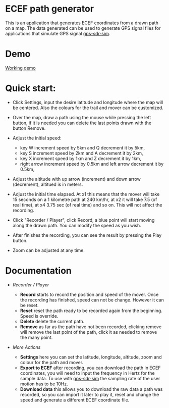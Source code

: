 # ECEF path generator
This is an application that generates ECEF coordinates from a drawn path on a map. 
The data generated can be used to generate GPS signal files for applications that 
simulate GPS signal [gps-sdr-sim](https://github.com/osqzss/gps-sdr-sim).

# Demo

[Working demo](http://103.102.44.126/ECEF/ecef_path_generator.html)

# Quick start:

* Click Settings, input the desire latitude and longitude where the map will be centered. 
Also the colours for the trail and mover can be customized.

* Over the map, draw a path using the mouse while pressing the left button, if it is needed
you can delete the last points drawn with the button Remove.

* Adjust the initial speed:
    - key W increment speed by 5km and Q decrement it by 5km,
    - key S increment speed by 2km and A decrement it by 2km,
    - key X increment speed by 1km and Z decrement it by 1km,
    - right arrow increment speed by 0.5km and left arrow decrement it by 0.5km,

* Adjust the altitude with up arrow (increment) and down arrow (decrement), altitued is in meters.

* Adjust the initial time elapsed. At x1 this means that the mover will take 15 seconds 
on a 1 kilometre path at 240 km/hr, at x2 it will take 7.5 (of real time), 
at x4 3.75 sec (of real time) and so on. This will not affect the recording.

* Click "Recorder / Player", click Record, a blue point will start moving along the drawn path. 
You can modify the speed as you wish.

* After finishes the recording, you can see the result by pressing the Play button.

* Zoom can be adjusted at any time.

# Documentation

* *Recorder / Player*
	* **Record** starts to record the position and speed of the mover. Once the recording has finished, speed can not be change. However it can be reset.
	* **Reset** reset the path ready to be recorded again from the beginning. Speed is override.
	* **Delete** delete the current path.
	* **Remove** as far as the path have not been recorded, clicking remove will remove the last point of the path, click it as needed to remove the many point.

* *More Actions*
	* **Settings** here you can set the latitude, longitude, altitude, zoom and colour for the path and mover.
	* **Export to ECEF** after recording, you can download the path in ECEF coordinates, you will need to input the frequency in Hertz for the sample data. To use with [gps-sdr-sim](https://github.com/osqzss/gps-sdr-sim") the sampling rate of the user motion has to be 10Hz. 
   * **Download data** this allows you to download the raw data a path was recorded, so you can import it later to play it, reset and change the speed and generate a different ECEF coordinate file.
